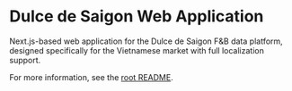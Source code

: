 # Dulce de Saigon Web Application

Next.js-based web application for the Dulce de Saigon F&B data platform, designed specifically for the Vietnamese market with full localization support.

For more information, see the [root README](../../README.md).
